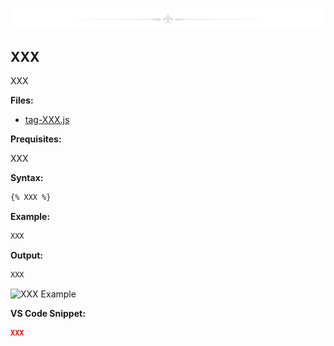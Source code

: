 
![-](assets/divider.png)

## XXX

XXX

**Files:**

- [tag-XXX.js](https://github.com/kristofzerbe/hexo-tag-plugins/blob/main/tag-XXX.js)
  
**Prequisites:**

XXX

**Syntax:**  

```txt
{% XXX %}
```

**Example:**

```js
XXX
```

**Output:**

```html
XXX
```

![XXX Example](assets/XXX-example.png)

**VS Code Snippet:**

```json
XXX
```